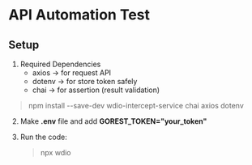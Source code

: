 # API Automation Test

## Setup

1. Required Dependencies
   - axios → for request API
   - dotenv → for store token safely
   - chai → for assertion (result validation)

> npm install --save-dev wdio-intercept-service chai axios dotenv

2. Make **.env** file and add **GOREST_TOKEN="your_token"**

3. Run the code:
   > npx wdio
